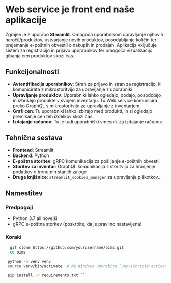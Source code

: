# Web service je front end naše aplikacije

Zgrajen je z uporabo **Streamlit**. Omogoča uporabnikom upravljanje njihovih naročil/produktov, ustvarjanje novih produktov, posodabljanje količin ter prejemanje e-poštnih obvestil o nakupih in prodajah. Aplikacija vključuje sistem za registracijo in prijavo uporabnikov ter omogoča vizualizacijo gibanja cen produktov skozi čas.

## Funkcijonalnosti
- **Avtentifikacija uporabnikov**: Stran za prijavo in stran za registracijo, ki komunicirata z mikrostoritvijo za upravljanje z uporabniki
- **Upravljanje produktov**: Uporabniki lahko ogledajo, dodajo, posodobijo in izbrišejo produkte v svojem inventarju. Tu Web service komunicira preko GraphQL s mikrostoritvijo za upravljanje z inventarjem.
- **Grafi cen**: Tu uporabniki lahko izbirajo med produkti, in si ogledajo premikanje cen teh izdelkov skozi čas.
- **Izdajanje računov**: Tu je tudi uporabniški vmesnik za izdajanje računov.

## Tehnična sestava

- **Frontend**: Streamlit
- **Backend**: Python
- **E-poštna storitev**: gRPC komunikacija za pošiljanje e-poštnih obvestil
- **Storitev za inventar**: GraphQL komunikacija z storitvijo za hranjenje podatkov o trenutnih stanjih zaloge
- **Druge knjižnice**: `streamlit_cookies_manager` za upravljanje piškotkov...

## Namestitev

### Predpogoji

- Python 3.7 ali novejši
- gRPC e-poštna storitev (poskrbite, da je pravilno nastavljena)

### Koraki

   ```bash
     git clone https://github.com/yourusername/oims.git
     cd oims

    python -m venv venv
    source venv/bin/activate  # Na Windows uporabite `venv\Scripts\activate`

    pip install -r requirements.txt```




